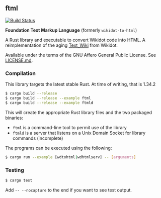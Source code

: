 ## ftml
[![Build Status](https://travis-ci.org/Nu-SCPTheme/wikidot-to-html.svg?branch=master)](https://travis-ci.org/Nu-SCPTheme/ftml)

**Foundation Text Markup Language** (formerly `wikidot-to-html`)

A Rust library and executable to convert Wikidot code into HTML. A reimplementation of the aging [Text\_Wiki](https://github.com/gabrys/wikidot/tree/master/lib/Text_Wiki/Text) from Wikidot.

Available under the terms of the GNU Affero General Public License. See [LICENSE.md](LICENSE).

### Compilation
This library targets the latest stable Rust. At time of writing, that is 1.34.2

```sh
$ cargo build --release
$ cargo build --release --example ftml
$ cargo build --release --example ftmld
```

This will create the appropriate Rust library files and the two packaged binaries:

* `ftml` is a command-line tool to permit use of the library
* `ftmld` is a server that listens on a Unix Domain Socket for library commands (incomplete)

The programs can be executed using the following:

```sh
$ cargo run --example [wdtohtml|wdhtmlserv] -- [arguments]
```

### Testing
```sh
$ cargo test
```

Add `-- --nocapture` to the end if you want to see test output.
